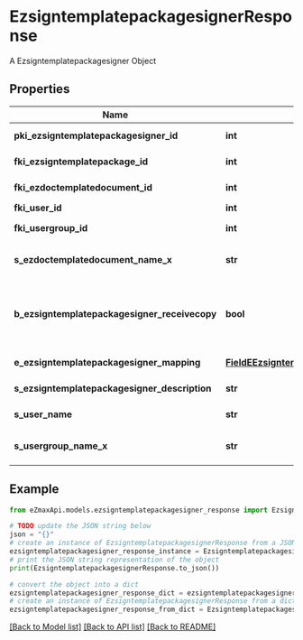 # EzsigntemplatepackagesignerResponse

A Ezsigntemplatepackagesigner Object

## Properties

Name | Type | Description | Notes
------------ | ------------- | ------------- | -------------
**pki_ezsigntemplatepackagesigner_id** | **int** | The unique ID of the Ezsigntemplatepackagesigner | 
**fki_ezsigntemplatepackage_id** | **int** | The unique ID of the Ezsigntemplatepackage | 
**fki_ezdoctemplatedocument_id** | **int** | The unique ID of the Ezdoctemplatedocument | [optional] 
**fki_user_id** | **int** | The unique ID of the User | [optional] 
**fki_usergroup_id** | **int** | The unique ID of the Usergroup | [optional] 
**s_ezdoctemplatedocument_name_x** | **str** | The name of the Ezdoctemplatedocument in the language of the requester | [optional] 
**b_ezsigntemplatepackagesigner_receivecopy** | **bool** | If this flag is true. The signatory will receive a copy of every signed Ezsigndocument even if it ain&#39;t required to sign the document. | [optional] 
**e_ezsigntemplatepackagesigner_mapping** | [**FieldEEzsigntemplatepackagesignerMapping**](FieldEEzsigntemplatepackagesignerMapping.md) |  | [optional] [default to FieldEEzsigntemplatepackagesignerMapping.MANUAL]
**s_ezsigntemplatepackagesigner_description** | **str** | The description of the Ezsigntemplatepackagesigner | 
**s_user_name** | **str** | The description of the User in the language of the requester | [optional] 
**s_usergroup_name_x** | **str** | The Name of the Usergroup in the language of the requester | [optional] 

## Example

```python
from eZmaxApi.models.ezsigntemplatepackagesigner_response import EzsigntemplatepackagesignerResponse

# TODO update the JSON string below
json = "{}"
# create an instance of EzsigntemplatepackagesignerResponse from a JSON string
ezsigntemplatepackagesigner_response_instance = EzsigntemplatepackagesignerResponse.from_json(json)
# print the JSON string representation of the object
print(EzsigntemplatepackagesignerResponse.to_json())

# convert the object into a dict
ezsigntemplatepackagesigner_response_dict = ezsigntemplatepackagesigner_response_instance.to_dict()
# create an instance of EzsigntemplatepackagesignerResponse from a dict
ezsigntemplatepackagesigner_response_from_dict = EzsigntemplatepackagesignerResponse.from_dict(ezsigntemplatepackagesigner_response_dict)
```
[[Back to Model list]](../README.md#documentation-for-models) [[Back to API list]](../README.md#documentation-for-api-endpoints) [[Back to README]](../README.md)


